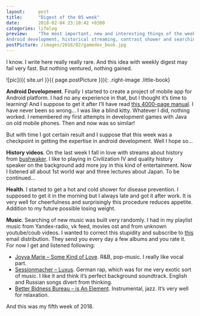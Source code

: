 ```yaml
---
layout:     post
title:      "Digest of the 05 week"
date:       2018-02-04 23:10:42 +0300
categories: lifelog
preview:    "The most important, new and interesting things of the week. Plans for the next one.<br>
Android development, historical streaming, contrast shower and searching of music."
postPicture: /images/2018/02/gamedev_book.jpg
---
```

<style>.little-book { max-height: 180px; } </style>

I know. I write here really really rare. And this idea with weekly digest may fail very fast. But nothing ventured, nothing gained.

![pic]({{ site.url }}{{ page.postPicture }}){: .right-image .little-book}

**Android Development**. Finally I started to create a project of mobile app for Android platform. I had no any experience in that, but I thought it’s time to learning! And I suppose to get it after I’ll have read [this 4000-page manual](https://www.amazon.com/Busy-Coders-Guide-Android-Development/dp/0981678009). I have never been so wrong… I was like a blind kitty. Whatever I did, nothing worked. I remembered my first attempts in development games with Java on old mobile phones. Then and now was so similar! 

But with time I got certain result and I suppose that this week was a checkpoint in getting the expertise in android development. Well I hope so…

**History videos**. On the last week I fall in love with streams about history from [bushwaker](https://www.youtube.com/user/ButKorn). I like to playing in Civilization IV and quality history speaker on the background add more joy in this kind of entertainment. Now I listened all about 1st world war and three lectures about Japan. To be continued…

**Health**. I started to get a hot and cold shower for disease prevention. I supposed to get it in the morning but I always late and got it after work. It is very well for cheerfulness and surprisingly this procedure reduces appetite. Addition to my future possible losing weight. 

**Music**. Searching of new music was built very randomly. I had in my playlist music from Yandex-radio, vk feed, movies ost and from unknown youtube/coub videos. I wanted to correct this stupidity and subscribe to [this](http://list.rcrdbox.com) email distribution. They send you every day a few albums and you rate it. For now I get and listened following:
- [Joyya Marie – Some Kind of Love](https://joyyamarie.bandcamp.com/album/some-kind-of-love). R&B, pop-music. I really like vocal part. 
- [Sessionmacher – Luxus](https://sessionmacher.bandcamp.com/album/luxus). German rap, which was for me very exotic sort of music. I like it and think it’s perfect background soundtrack. English and Russian songs divert from thinking. 
- [Better Bidness Bureau – is An Element](https://betterbidnessbureau.bandcamp.com/album/is-an-element). Instrumental, jazz. It’s very well for relaxation.

And this was my fifth week of 2018. 

